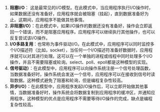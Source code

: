 1. **阻塞I/O**： 这是最常见的I/O模型。在此模式中，当应用程序执行I/O操作时，如果数据还没有准备好，应用程序就会被阻塞（挂起），直到数据准备好为止。这期间，应用程序不能做其他事情。
2. **非阻塞I/O）**：在此模式中，如果I/O操作的数据还没有准备好，操作会立即返回一个错误，而不是阻塞应用程序。应用程序可以继续执行其他操作，也可以反复尝试该I/O操作。
3. **I/O多路复用**：也常称为事件驱动I/O。在此模式中，应用程序可以同时监控多个I/O描述符（比如，socket），当任何一个I/O描述符准备好数据时，应用程序就可以对其进行处理。这可以在一个单独的进程或线程中同时处理多个I/O操作，并且不需要阻塞或轮询。select、poll、epoll都是这种模型的实现。
4. **信号驱动）**：在此模型中，应用程序可以向操作系统注册一个信号处理函数，当数据准备好时，操作系统会发送一个信号，应用程序可以在接收到信号时读取数据。这种模式避免了阻塞和轮询，但是编程复杂性较高。
5. **异步I/O）**：在此模型中，应用程序发起I/O操作后，可以立即开始做其他事情，当数据准备好时，操作系统会将数据复制到应用程序的缓冲区，并通知应用程序。这种模型的优点是应用程序不需要等待I/O操作的完成，缺点是编程复杂性较高。